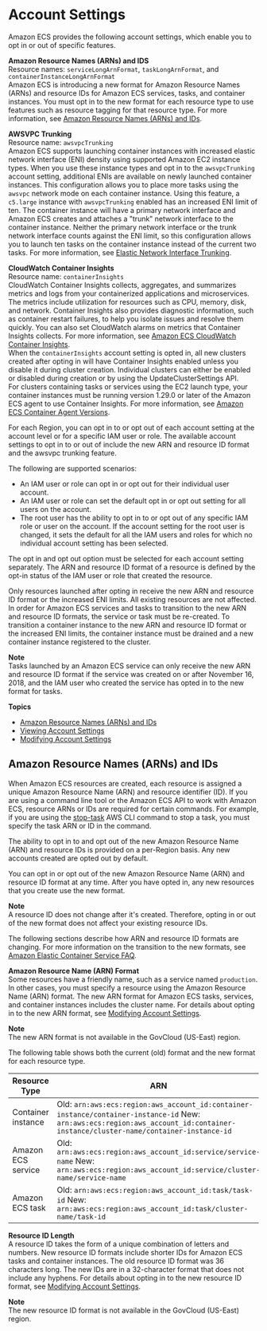 # Account Settings<a name="ecs-account-settings"></a>

Amazon ECS provides the following account settings, which enable you to opt in or out of specific features\.

**Amazon Resource Names \(ARNs\) and IDS**  
Resource names: `serviceLongArnFormat`, `taskLongArnFormat`, and `containerInstanceLongArnFormat`  
Amazon ECS is introducing a new format for Amazon Resource Names \(ARNs\) and resource IDs for Amazon ECS services, tasks, and container instances\. You must opt in to the new format for each resource type to use features such as resource tagging for that resource type\. For more information, see [Amazon Resource Names \(ARNs\) and IDs](#ecs-resource-ids)\.

**AWSVPC Trunking**  
Resource name: `awsvpcTrunking`  
Amazon ECS supports launching container instances with increased elastic network interface \(ENI\) density using supported Amazon EC2 instance types\. When you use these instance types and opt in to the `awsvpcTrunking` account setting, additional ENIs are available on newly launched container instances\. This configuration allows you to place more tasks using the `awsvpc` network mode on each container instance\. Using this feature, a `c5.large` instance with `awsvpcTrunking` enabled has an increased ENI limit of ten\. The container instance will have a primary network interface and Amazon ECS creates and attaches a "trunk" network interface to the container instance\. Neither the primary network interface or the trunk network interface counts against the ENI limit, so this configuration allows you to launch ten tasks on the container instance instead of the current two tasks\. For more information, see [Elastic Network Interface Trunking](container-instance-eni.md)\.

**CloudWatch Container Insights**  
Resource name: `containerInsights`  
CloudWatch Container Insights collects, aggregates, and summarizes metrics and logs from your containerized applications and microservices\. The metrics include utilization for resources such as CPU, memory, disk, and network\. Container Insights also provides diagnostic information, such as container restart failures, to help you isolate issues and resolve them quickly\. You can also set CloudWatch alarms on metrics that Container Insights collects\. For more information, see [Amazon ECS CloudWatch Container Insights](cloudwatch-container-insights.md)\.  
When the `containerInsights` account setting is opted in, all new clusters created after opting in will have Container Insights enabled unless you disable it during cluster creation\. Individual clusters can either be enabled or disabled during creation or by using the UpdateClusterSettings API\.  
For clusters containing tasks or services using the EC2 launch type, your container instances must be running version 1\.29\.0 or later of the Amazon ECS agent to use Container Insights\. For more information, see [Amazon ECS Container Agent Versions](ecs-agent-versions.md)\.

For each Region, you can opt in to or opt out of each account setting at the account level or for a specific IAM user or role\. The available account settings to opt in to or out of include the new ARN and resource ID format and the awsvpc trunking feature\.

The following are supported scenarios:
+ An IAM user or role can opt in or opt out for their individual user account\.
+ An IAM user or role can set the default opt in or opt out setting for all users on the account\.
+ The root user has the ability to opt in to or opt out of any specific IAM role or user on the account\. If the account setting for the root user is changed, it sets the default for all the IAM users and roles for which no individual account setting has been selected\.

The opt in and opt out option must be selected for each account setting separately\. The ARN and resource ID format of a resource is defined by the opt\-in status of the IAM user or role that created the resource\.

Only resources launched after opting in receive the new ARN and resource ID format or the increased ENI limits\. All existing resources are not affected\. In order for Amazon ECS services and tasks to transition to the new ARN and resource ID formats, the service or task must be re\-created\. To transition a container instance to the new ARN and resource ID format or the increased ENI limits, the container instance must be drained and a new container instance registered to the cluster\.

**Note**  
Tasks launched by an Amazon ECS service can only receive the new ARN and resource ID format if the service was created on or after November 16, 2018, and the IAM user who created the service has opted in to the new format for tasks\.

**Topics**
+ [Amazon Resource Names \(ARNs\) and IDs](#ecs-resource-ids)
+ [Viewing Account Settings](ecs-viewing-longer-id-settings.md)
+ [Modifying Account Settings](ecs-modifying-longer-id-settings.md)

## Amazon Resource Names \(ARNs\) and IDs<a name="ecs-resource-ids"></a>

When Amazon ECS resources are created, each resource is assigned a unique Amazon Resource Name \(ARN\) and resource identifier \(ID\)\. If you are using a command line tool or the Amazon ECS API to work with Amazon ECS, resource ARNs or IDs are required for certain commands\. For example, if you are using the [stop\-task](https://docs.aws.amazon.com/cli/latest/reference/ecs/stop-task.html) AWS CLI command to stop a task, you must specify the task ARN or ID in the command\.

The ability to opt in to and opt out of the new Amazon Resource Name \(ARN\) and resource IDs is provided on a per\-Region basis\. Any new accounts created are opted out by default\.

You can opt in or opt out of the new Amazon Resource Name \(ARN\) and resource ID format at any time\. After you have opted in, any new resources that you create use the new format\.

**Note**  
A resource ID does not change after it's created\. Therefore, opting in or out of the new format does not affect your existing resource IDs\.

 The following sections describe how ARN and resource ID formats are changing\. For more information on the transition to the new formats, see [Amazon Elastic Container Service FAQ](https://aws.amazon.com/ecs/faqs/)\.

**Amazon Resource Name \(ARN\) Format**  
Some resources have a friendly name, such as a service named `production`\. In other cases, you must specify a resource using the Amazon Resource Name \(ARN\) format\. The new ARN format for Amazon ECS tasks, services, and container instances includes the cluster name\. For details about opting in to the new ARN format, see [Modifying Account Settings](ecs-modifying-longer-id-settings.md)\.

**Note**  
The new ARN format is not available in the GovCloud \(US\-East\) region\.

The following table shows both the current \(old\) format and the new format for each resource type\.


|  Resource Type  |  ARN  | 
| --- | --- | 
|  Container instance  |  Old: `arn:aws:ecs:region:aws_account_id:container-instance/container-instance-id` New: `arn:aws:ecs:region:aws_account_id:container-instance/cluster-name/container-instance-id`  | 
|  Amazon ECS service  |  Old: `arn:aws:ecs:region:aws_account_id:service/service-name` New: `arn:aws:ecs:region:aws_account_id:service/cluster-name/service-name`  | 
|  Amazon ECS task  |  Old: `arn:aws:ecs:region:aws_account_id:task/task-id` New: `arn:aws:ecs:region:aws_account_id:task/cluster-name/task-id`  | 

**Resource ID Length**  
A resource ID takes the form of a unique combination of letters and numbers\. New resource ID formats include shorter IDs for Amazon ECS tasks and container instances\. The old resource ID format was 36 characters long\. The new IDs are in a 32\-character format that does not include any hyphens\. For details about opting in to the new resource ID format, see [Modifying Account Settings](ecs-modifying-longer-id-settings.md)\.

**Note**  
The new resource ID format is not available in the GovCloud \(US\-East\) region\.